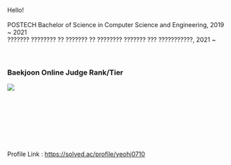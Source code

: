 Hello!<br/>
<br/>
POSTECH Bachelor of Science in Computer Science and Engineering, 2019 ~ 2021</br>
??????? ???????? ?? ??????? ?? ???????? ??????? ??? ???????????, 2021 ~<br/>
<br/>
<br/>
### Baekjoon Online Judge Rank/Tier<br/>
<img align='left' src="http://mazassumnida.wtf/api/v2/generate_badge?boj=yeohj0710"><br/>
<br/>
<br/>
<br/>
<br/>
<br/>
<br/>
<br/>
<br/>
Profile Link : https://solved.ac/profile/yeohj0710 <br/>
<br/>
<br/>
<br/>
  
  
  
